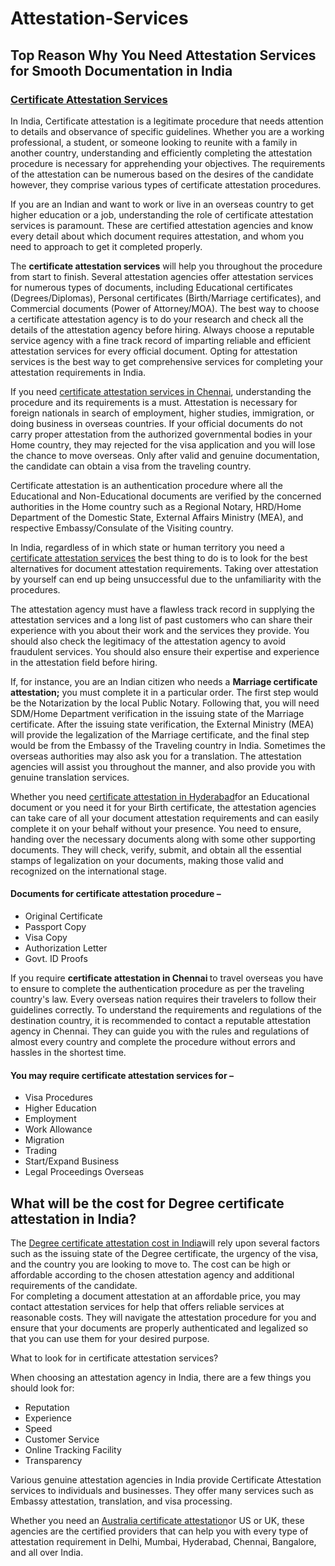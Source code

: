 # Attestation-Services
<H2>Top Reason Why You  Need Attestation Services for Smooth Documentation in India</h2>
<h3><strong><u>Certificate  Attestation Services</u></strong></h3>
<p>In India,  Certificate attestation is a legitimate procedure that needs attention to  details and observance of specific guidelines. Whether you are a working  professional, a student, or someone looking to reunite with a family in another  country, understanding and efficiently completing the attestation procedure is  necessary for apprehending your objectives. The requirements of the attestation  can be numerous based on the desires of the candidate however, they comprise  various types of certificate attestation procedures.</p>
<p>If you are an Indian  and want to work or live in an overseas country to get higher education or a  job, understanding the role of certificate attestation services is paramount.  These are certified attestation agencies and know every detail about which  document requires attestation, and whom you need to approach to get it  completed properly.</p>
<p>The <strong>certificate  attestation services</strong> will help you throughout the procedure  from start to finish. Several attestation agencies offer attestation services  for numerous types of documents, including Educational certificates  (Degrees/Diplomas), Personal certificates (Birth/Marriage certificates), and  Commercial documents (Power of Attorney/MOA). The best way to choose a  certificate attestation agency is to do your research and check all the details  of the attestation agency before hiring. Always choose a reputable service  agency with a fine track record of imparting reliable and efficient attestation  services for every official document. Opting for attestation services is the  best way to get comprehensive services for completing your attestation  requirements in India.</p>
<p>If you need <a href="https://www.talentattestation.com/certificate-attestation-services-in-chennai.html">certificate  attestation services in Chennai</a>, understanding the  procedure and its requirements is a must. Attestation is necessary for foreign  nationals in search of employment, higher studies, immigration, or doing  business in overseas countries. If your official documents do not carry proper  attestation from the authorized governmental bodies in your Home country, they  may rejected for the visa application and you will lose the chance to move  overseas. Only after valid and genuine documentation, the candidate can obtain  a visa from the traveling country. </p>
<p>Certificate  attestation is an authentication procedure where all the Educational and  Non-Educational documents are verified by the concerned authorities in the Home  country such as a Regional Notary, HRD/Home Department of the Domestic State,  External Affairs Ministry (MEA), and respective Embassy/Consulate of the Visiting  country.</p>
<p>In India, regardless  of in which state or human territory you need a <a href="https://www.talentattestation.com/attestation.html">certificate  attestation services</a> the best thing to do is to look for the best  alternatives for document attestation requirements. Taking over attestation by  yourself can end up being unsuccessful due to the unfamiliarity with the  procedures. </p>
<p>The attestation  agency must have a flawless track record in supplying the attestation services  and a long list of past customers who can share their experience with you about  their work and the services they provide. You should also check the legitimacy  of the attestation agency to avoid fraudulent services. You should also ensure  their expertise and experience in the attestation field before hiring. </p>
<p>If, for instance,  you are an Indian citizen who needs a <strong>Marriage certificate attestation;</strong> you must  complete it in a particular order. The first step would be the Notarization by  the local Public Notary. Following that, you will need SDM/Home Department  verification in the issuing state of the Marriage certificate. After the  issuing state verification, the External Ministry (MEA) will provide the  legalization of the Marriage certificate, and the final step would be from the  Embassy of the Traveling country in India. Sometimes the overseas authorities  may also ask you for a translation. The attestation agencies will assist you  throughout the manner, and also provide you with genuine translation services.</p>
<p>Whether you need <a href="https://www.talentattestation.com/certificate-attestation-services-in-hyderabad.html">certificate  attestation in Hyderabad</a>for an Educational document or you need it for your Birth  certificate, the attestation agencies can take care of all your document  attestation requirements and can easily complete it on your behalf without your  presence. You need to ensure, handing over the necessary documents along with  some other supporting documents. They will check, verify, submit, and obtain  all the essential stamps of legalization on your documents, making those valid  and recognized on the international stage.</p>
<h4>Documents for  certificate attestation procedure – </h4>
<ul>
  <li>Original Certificate</li>
  <li>Passport Copy</li>
  <li>Visa Copy</li>
  <li>Authorization Letter </li>
  <li>Govt. ID Proofs</li>
</ul>
<p>If you require <strong>certificate  attestation in Chennai </strong>to travel overseas you have to ensure to  complete the authentication procedure as per the traveling country's law. Every  overseas nation requires their travelers to follow their guidelines correctly.  To understand the requirements and regulations of the destination country, it  is recommended to contact a reputable attestation agency in Chennai. They can  guide you with the rules and regulations of almost every country and complete  the procedure without errors and hassles in the shortest time.</p>
<h4>You may require  certificate attestation services for – </h4>
<ul>
  <li>Visa Procedures</li>
  <li>Higher Education</li>
  <li>Employment</li>
  <li>Work Allowance</li>
  <li>Migration</li>
  <li>Trading</li>
  <li>Start/Expand Business </li>
  <li>Legal Proceedings Overseas</li>
</ul>
<h2>What will be the  cost for Degree certificate attestation in India?</h2>
<p>The <a href="https://www.talentattestation.com/attestation.html">Degree  certificate attestation cost in India</a>will rely upon several factors such as the issuing  state of the Degree certificate, the urgency of the visa, and the country you  are looking to move to. The cost can be high or affordable according to the  chosen attestation agency and additional requirements of the candidate.<br>
For completing a  document attestation at an affordable price, you may contact attestation  services for help that offers reliable services at reasonable costs. They will  navigate the attestation procedure for you and ensure that your documents are  properly authenticated and legalized so that you can use them for your desired  purpose.</p>
<p>What to look for in  certificate attestation services?</p>
<p>When choosing an  attestation agency in India, there are a few things you should look for:</p>
<ul>
  <li>Reputation</li>
  <li>Experience</li>
  <li>Speed</li>
  <li>Customer Service</li>
  <li>Online Tracking Facility</li>
  <li>Transparency</li>
</ul>
<p>Various genuine  attestation agencies in India provide Certificate Attestation services to  individuals and businesses. They offer many services such as Embassy  attestation, translation, and visa processing.</p>
<p>Whether you need an <a href="https://www.talentattestation.com/australian-documents-apostille.html">Australia  certificate attestation</a>or US or UK, these agencies are the certified providers that can  help you with every type of attestation requirement in Delhi, Mumbai,  Hyderabad, Chennai, Bangalore, and all over India.</p>
